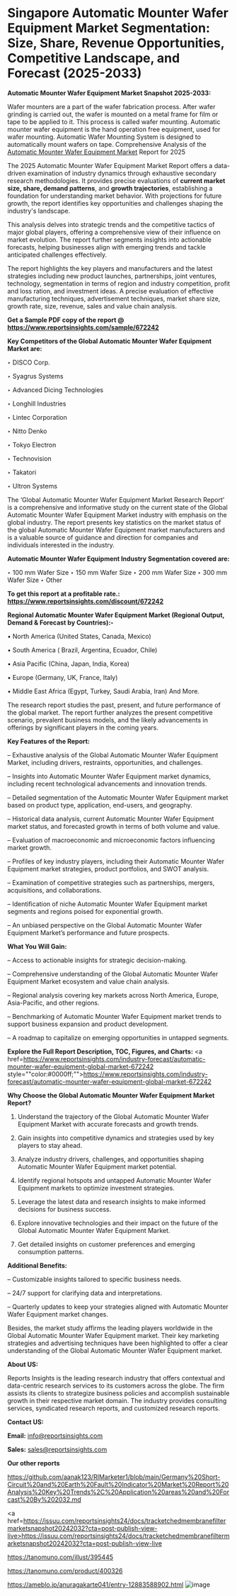 # Singapore Automatic Mounter Wafer Equipment Market Segmentation: Size, Share, Revenue Opportunities, Competitive Landscape, and Forecast (2025-2033)

<strong>Automatic Mounter Wafer Equipment Market Snapshot 2025-2033:</strong>

Wafer mounters are a part of the wafer fabrication process. After wafer grinding is carried out, the wafer is mounted on a metal frame for film or tape to be applied to it. This process is called wafer mounting. Automatic mounter wafer equipment is the hand operation free equipment, used for wafer mounting. Automatic Wafer Mounting System is designed to automatically mount wafers on tape. Comprehensive Analysis of the <a href=https://www.reportsinsights.com/sample/672242>Automatic Mounter Wafer Equipment Market</a> Report for 2025

The 2025 Automatic Mounter Wafer Equipment Market Report offers a data-driven examination of industry dynamics through exhaustive secondary research methodologies. It provides precise evaluations of <strong>current market size, share, demand patterns</strong>, and <strong>growth trajectories</strong>, establishing a foundation for understanding market behavior. With projections for future growth, the report identifies key opportunities and challenges shaping the industry's landscape.

This analysis delves into strategic trends and the competitive tactics of major global players, offering a comprehensive view of their influence on market evolution. The report further segments insights into actionable forecasts, helping businesses align with emerging trends and tackle anticipated challenges effectively.

The report highlights the key players and manufacturers and the latest strategies including new product launches, partnerships, joint ventures, technology, segmentation in terms of region and industry competition, profit and loss ration, and investment ideas. A precise evaluation of effective manufacturing techniques, advertisement techniques, market share size, growth rate, size, revenue, sales and value chain analysis.

<strong>Get a Sample PDF copy of the report @ <a href=https://www.reportsinsights.com/sample/672242 style=color:#0000ff;>https://www.reportsinsights.com/sample/672242</a></strong>

<strong>Key Competitors of the Global Automatic Mounter Wafer Equipment Market are:</strong>

‣ DISCO Corp.

‣ Syagrus Systems

‣ Advanced Dicing Technologies

‣ Longhill Industries

‣ Lintec Corporation

‣ Nitto Denko

‣ Tokyo Electron

‣ Technovision

‣ Takatori

‣ Ultron Systems

The ‘Global Automatic Mounter Wafer Equipment Market Research Report’ is a comprehensive and informative study on the current state of the Global Automatic Mounter Wafer Equipment Market industry with emphasis on the global industry. The report presents key statistics on the market status of the global Automatic Mounter Wafer Equipment market manufacturers and is a valuable source of guidance and direction for companies and individuals interested in the industry.

<strong>Automatic Mounter Wafer Equipment Industry Segmentation covered are:</strong>

‣ 100 mm Wafer Size
‣ 150 mm Wafer Size
‣ 200 mm Wafer Size
‣ 300 mm Wafer Size
‣ Other

<strong>To get this report at a profitable rate.: <a href=https://www.reportsinsights.com/discount/672242 style=color:#0000ff;>https://www.reportsinsights.com/discount/672242</a></strong>

<strong>Regional Automatic Mounter Wafer Equipment Market (Regional Output, Demand &amp; Forecast by Countries):-</strong>

• North America (United States, Canada, Mexico)

• South America ( Brazil, Argentina, Ecuador, Chile)

• Asia Pacific (China, Japan, India, Korea)

• Europe (Germany, UK, France, Italy)

• Middle East Africa (Egypt, Turkey, Saudi Arabia, Iran) And More.

The research report studies the past, present, and future performance of the global market. The report further analyzes the present competitive scenario, prevalent business models, and the likely advancements in offerings by significant players in the coming years.

<strong>Key Features of the Report:</strong>

– Exhaustive analysis of the Global Automatic Mounter Wafer Equipment Market, including drivers, restraints, opportunities, and challenges.

– Insights into Automatic Mounter Wafer Equipment market dynamics, including recent technological advancements and innovation trends.

– Detailed segmentation of the Automatic Mounter Wafer Equipment market based on product type, application, end-users, and geography.

– Historical data analysis, current Automatic Mounter Wafer Equipment market status, and forecasted growth in terms of both volume and value.

– Evaluation of macroeconomic and microeconomic factors influencing market growth.

– Profiles of key industry players, including their Automatic Mounter Wafer Equipment market strategies, product portfolios, and SWOT analysis.

– Examination of competitive strategies such as partnerships, mergers, acquisitions, and collaborations.

– Identification of niche Automatic Mounter Wafer Equipment market segments and regions poised for exponential growth.

– An unbiased perspective on the Global Automatic Mounter Wafer Equipment Market’s performance and future prospects.

<strong>What You Will Gain:</strong>

– Access to actionable insights for strategic decision-making.

– Comprehensive understanding of the Global Automatic Mounter Wafer Equipment Market ecosystem and value chain analysis.

– Regional analysis covering key markets across North America, Europe, Asia-Pacific, and other regions.

– Benchmarking of Automatic Mounter Wafer Equipment market trends to support business expansion and product development.

– A roadmap to capitalize on emerging opportunities in untapped segments.

<strong>Explore the Full Report Description, TOC, Figures, and Charts:</strong>
<a href=https://www.reportsinsights.com/industry-forecast/automatic-mounter-wafer-equipment-global-market-672242 style=""color:#0000ff;"">https://www.reportsinsights.com/industry-forecast/automatic-mounter-wafer-equipment-global-market-672242</a>

<strong>Why Choose the Global Automatic Mounter Wafer Equipment Market Report?</strong>

1. Understand the trajectory of the Global Automatic Mounter Wafer Equipment Market with accurate forecasts and growth trends.

2. Gain insights into competitive dynamics and strategies used by key players to stay ahead.

3. Analyze industry drivers, challenges, and opportunities shaping Automatic Mounter Wafer Equipment market potential.

4. Identify regional hotspots and untapped Automatic Mounter Wafer Equipment markets to optimize investment strategies.

5. Leverage the latest data and research insights to make informed decisions for business success.

6. Explore innovative technologies and their impact on the future of the Global Automatic Mounter Wafer Equipment Market.

7. Get detailed insights on customer preferences and emerging consumption patterns.

<strong>Additional Benefits:</strong>

– Customizable insights tailored to specific business needs.

– 24/7 support for clarifying data and interpretations.

– Quarterly updates to keep your strategies aligned with Automatic Mounter Wafer Equipment market changes.

Besides, the market study affirms the leading players worldwide in the Global Automatic Mounter Wafer Equipment market. Their key marketing strategies and advertising techniques have been highlighted to offer a clear understanding of the Global Automatic Mounter Wafer Equipment market.

<strong><strong>About US</strong>:</strong>

Reports Insights is the leading research industry that offers contextual and data-centric research services to its customers across the globe. The firm assists its clients to strategize business policies and accomplish sustainable growth in their respective market domain. The industry provides consulting services, syndicated research reports, and customized research reports.

<strong>Contact US:</strong>

<p class=><b>Email:</b> <a href=mailto:info@reportsinsights.com>info@reportsinsights.com</a></p>
<p class=><b>Sales:</b> <a href=mailto:sales@reportsinsights.com>sales@reportsinsights.com</a></p>

<strong>Our other reports</strong>

<a href=https://github.com/aanak123/RIMarketer1/blob/main/Germany%20Short-Circuit%20and%20Earth%20Fault%20Indicator%20Market%20Report%20Analysis%20Key%20Trends%2C%20Application%20areas%20and%20Forcast%20By%202032.md>https://github.com/aanak123/RIMarketer1/blob/main/Germany%20Short-Circuit%20and%20Earth%20Fault%20Indicator%20Market%20Report%20Analysis%20Key%20Trends%2C%20Application%20areas%20and%20Forcast%20By%202032.md</a>

<a href=https://issuu.com/reportsinsights24/docs/tracketchedmembranefiltermarketsnapshot20242032?cta=post-publish-view-live>https://issuu.com/reportsinsights24/docs/tracketchedmembranefiltermarketsnapshot20242032?cta=post-publish-view-live</a>

<a href=https://tanomuno.com/illust/395445>https://tanomuno.com/illust/395445</a>

<a href=https://tanomuno.com/product/400326>https://tanomuno.com/product/400326</a>

<a href=https://ameblo.jp/anuragakarte041/entry-12883588902.html>https://ameblo.jp/anuragakarte041/entry-12883588902.html</a>
![image](https://github.com/user-attachments/assets/d2095b36-2334-45be-b7c8-860169e8671c)
